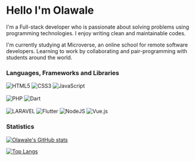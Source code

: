 # Hello I'm Olawale

I'm a Full-stack developer who is passionate about solving problems using programming technologies. I enjoy writing clean and maintainable codes.

I'm currently studying at Microverse, an online school for remote software developers. Learning to work by collaborating and pair-programming with students around the world.

### Languages, Frameworks and Libraries
<img alt="HTML5" src="https://img.shields.io/badge/html5-%23E34F26.svg?style=for-the-badge&logo=html5&logoColor=white"/> <img alt="CSS3" src="https://img.shields.io/badge/css3-%231572B6.svg?style=for-the-badge&logo=css3&logoColor=white"/> <img alt="JavaScript" src="https://img.shields.io/badge/javascript-%23323330.svg?style=for-the-badge&logo=javascript&logoColor=%23F7DF1E"/>
<br>
<br>
<img alt="PHP" src="https://img.shields.io/badge/php-%23777BB4.svg?style=for-the-badge&logo=php&logoColor=white"/> <img alt="Dart" src="https://img.shields.io/badge/dart-%230175C2.svg?style=for-the-badge&logo=dart&logoColor=white"/>
<br>
<br>
<img alt="LARAVEL" src="https://img.shields.io/badge/laravel-%23E34F26.svg?style=for-the-badge&logo=laravel&logoColor=white"/> <img alt="Flutter" src="https://img.shields.io/badge/flutter-%230175C2.svg?style=for-the-badge&logo=flutter&logoColor=white"/> <img alt="NodeJS" src="https://img.shields.io/badge/node.js-%2343853D.svg?style=for-the-badge&logo=node-dot-js&logoColor=white"/> <img alt="Vue.js" src="https://img.shields.io/badge/vuejs-%2335495e.svg?style=for-the-badge&logo=vue-dot-js&logoColor=%234FC08D"/>

### Statistics

[![Olawale's GitHub stats](https://github-readme-stats.vercel.app/api?username=olawale-o&count_private=true&show_icons=true&theme=monokai&borde_radius=50)](https://github.com/anuraghazra/github-readme-stats)

[![Top Langs](https://github-readme-stats.vercel.app/api/top-langs/?username=olawale-o&layout=compact&theme=monokai)](https://github.com/anuraghazra/github-readme-stats)

<!--
**olawale-o/olawale-o** is a ✨ _special_ ✨ repository because its `README.md` (this file) appears on your GitHub profile.

Here are some ideas to get you started:

- 🔭 I’m currently working on ...
- 🌱 I’m currently learning ...
- 👯 I’m looking to collaborate on ...
- 🤔 I’m looking for help with ...
- 💬 Ask me about ...
- 📫 How to reach me: ...
- 😄 Pronouns: ...
- ⚡ Fun fact: ...
-->
